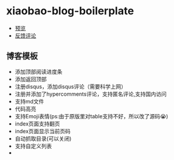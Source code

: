 # xiaobao-blog-boilerplate


- <a href="https://shenbao.github.io/xiaobao-blog" target="_blank">预览</a>
- <a href="https://shenbao.github.io/xiaobao-blog/comment.html" target="_blank">反馈评论</a>


## 博客模板


- 添加顶部阅读进度条
- 添加返回顶部
- 注册disqus，添加disqus评论（需要科学上网）
- 注册并添加了hypercomments评论，支持匿名评论,支持国内访问
- 支持md文件
- 代码高亮
- 支持Emoji表情(ps:由于原版里对table支持不好，所以改了源码😭)
- index页面支持翻页
- index页面显示当前页码
- 自动抓取目录(可以关闭)
- 支持自定义列表
- 
